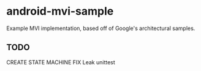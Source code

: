 # android-mvi-sample
Example MVI implementation, based off of Google's architectural samples.

## TODO

CREATE STATE MACHINE 
FIX Leak
unittest

